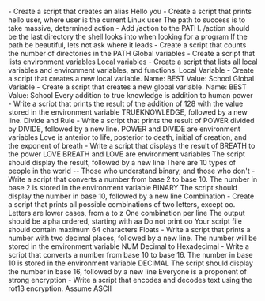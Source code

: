 <o> - Create a script that creates an alias
Hello you - Create a script that prints hello user, where user is the current Linux user
The path to success is to take massive, determined action - Add /action to the PATH. /action should be the last directory the shell looks into when looking for a program
If the path be beautiful, lets not ask where it leads - Create a script that counts the number of directories in the PATH
Global variables - Create a script that lists environment variables
Local variables - Create a script that lists all local variables and environment variables, and functions.
Local Variable - Create a script that creates a new local variable.
Name: BEST
Value: School
Global Variable - Create a script that creates a new global variable.
Name: BEST
Value: School
Every addition to true knowledge is addition to human power - Write a script that prints the result of the addition of 128 with the value stored in the environment variable TRUEKNOWLEDGE, followed by a new line.
Divide and Rule - Write a script that prints the result of POWER divided by DIVIDE, followed by a new line.
POWER and DIVIDE are environment variables
Love is anterior to life, posterior to death, initial of creation, and the exponent of breath - Write a script that displays the result of BREATH to the power LOVE
BREATH and LOVE are environment variables
The script should display the result, followed by a new line
There are 10 types of people in the world -- Those who understand binary, and those who don't - Write a script that converts a number from base 2 to base 10.
The number in base 2 is stored in the environment variable BINARY
The script should display the number in base 10, followed by a new line
Combination - Create a script that prints all possible combinations of two letters, except oo.
Letters are lower cases, from a to z
One combination per line
The output should be alpha ordered, starting with aa
Do not print oo
Your script file should contain maximum 64 characters
Floats - Write a script that prints a number with two decimal places, followed by a new line.
The number will be stored in the environment variable NUM
Decimal to Hexadecimal - Write a script that converts a number from base 10 to base 16.
The number in base 10 is stored in the environment variable DECIMAL
The script should display the number in base 16, followed by a new line
Everyone is a proponent of strong encryption - Write a script that encodes and decodes text using the rot13 encryption. Assume ASCII
